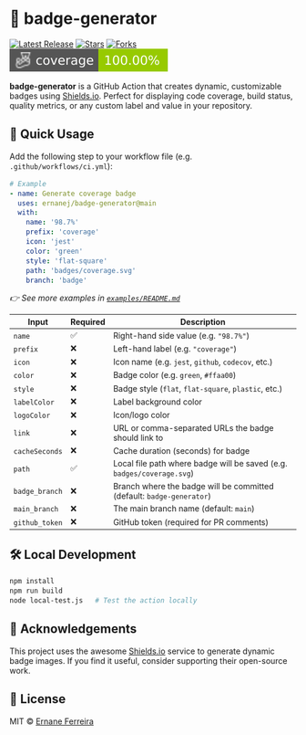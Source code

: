 # 📛 badge-generator

[![Latest Release](https://img.shields.io/github/v/release/ernanej/badge-generator)](https://github.com/ernanej/badge-generator/releases)
[![Stars](https://img.shields.io/github/stars/ernanej/badge-generator?style=social)](https://github.com/ernanej/badge-generator/stargazers)
[![Forks](https://img.shields.io/github/forks/ernanej/badge-generator?style=social)](https://github.com/ernanej/badge-generator/network/members)
![Coverage](https://github.com/ErnaneJ/badge-generator/blob/badge-generator/badges/coverage.svg)

**badge-generator** is a GitHub Action that creates dynamic, customizable badges using [Shields.io](https://shields.io). Perfect for displaying code coverage, build status, quality metrics, or any custom label and value in your repository.

## 🚀 Quick Usage

Add the following step to your workflow file (e.g. `.github/workflows/ci.yml`):

```yaml
# Example
- name: Generate coverage badge
  uses: ernanej/badge-generator@main
  with:
    name: '98.7%'
    prefix: 'coverage'
    icon: 'jest'
    color: 'green'
    style: 'flat-square'
    path: 'badges/coverage.svg'
    branch: 'badge'
```

_👉 See more examples in [`examples/README.md`](examples/README.md)_

| Input          | Required | Description                                                            |
| -------------- | -------- | ---------------------------------------------------------------------- |
| `name`         | ✅        | Right-hand side value (e.g. `"98.7%"`)                                 |
| `prefix`       | ❌        | Left-hand label (e.g. `"coverage"`)                                    |
| `icon`         | ❌        | Icon name (e.g. `jest`, `github`, `codecov`, etc.)                     |
| `color`        | ❌        | Badge color (e.g. `green`, `#ffaa00`)                                  |
| `style`        | ❌        | Badge style (`flat`, `flat-square`, `plastic`, etc.)                   |
| `labelColor`   | ❌        | Label background color                                                 |
| `logoColor`    | ❌        | Icon/logo color                                                        |
| `link`         | ❌        | URL or comma-separated URLs the badge should link to                   |
| `cacheSeconds` | ❌        | Cache duration (seconds) for badge                                     |
| `path`         | ✅        | Local file path where badge will be saved (e.g. `badges/coverage.svg`) |
| `badge_branch` | ❌        | Branch where the badge will be committed (default: `badge-generator`)  |
| `main_branch`  | ❌        | The main branch name (default: `main`)                                 |
| `github_token` | ❌        | GitHub token (required for PR comments)                                |

## 🛠️ Local Development

```bash
npm install
npm run build
node local-test.js   # Test the action locally
```

## 🙏 Acknowledgements

This project uses the awesome [Shields.io](https://shields.io) service to generate dynamic badge images.
If you find it useful, consider supporting their open-source work.

## 📄 License

MIT © [Ernane Ferreira](https://github.com/ernanej)